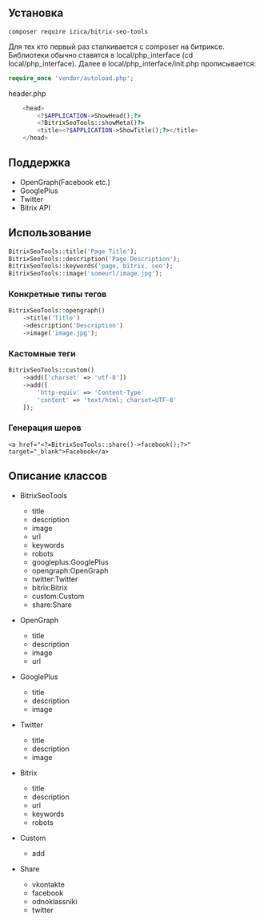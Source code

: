 ## Установка
```
composer require izica/bitrix-seo-tools
```

Для тех кто первый раз сталкивается с composer на битриксе.
Библиотеки обычно ставятся в local/php_interface (cd local/php_interface).
Далее в local/php_interface/init.php прописывается:

```php
require_once 'vendor/autoload.php';
```

header.php
```php
    <head>
        <?$APPLICATION->ShowHead();?>
        <?BitrixSeoTools::showMeta()?>
        <title><?$APPLICATION->ShowTitle();?></title>
    </head>
```
## Поддержка
* OpenGraph(Facebook etc.)
* GooglePlus
* Twitter
* Bitrix API

## Использование
```php
BitrixSeoTools::title('Page Title');
BitrixSeoTools::description('Page Description');
BitrixSeoTools::keywords('page, bitrix, seo');
BitrixSeoTools::image('someurl/image.jpg');
```

### Конкретные типы тегов

```php
BitrixSeoTools::opengraph()
    ->title('Title')
    ->description('Description')
    ->image('image.jpg');
```

### Кастомные теги
```php
BitrixSeoTools::custom()
    ->add(['charset' => 'utf-8'])
    ->add([
        'http-equiv' => 'Content-Type'
        'content' => 'text/html; charset=UTF-8'
    ]);
```

### Генерация шеров
```
<a href="<?=BitrixSeoTools::share()->facebook();?>" target="_blank">Facebook</a>
```

## Описание классов
* BitrixSeoTools
    * title
    * description
    * image
    * url
    * keywords
    * robots
    * googleplus:GooglePlus
    * opengraph:OpenGraph
    * twitter:Twitter
    * bitrix:Bitrix
    * custom:Custom
    * share:Share
    
 * OpenGraph
    * title
    * description
    * image
    * url
    
 * GooglePlus
    * title
    * description
    * image
    
 * Twitter
    * title
    * description
    * image
  
 * Bitrix
     * title
     * description
     * url
     * keywords
     * robots
    
 * Custom
    * add
   
 * Share
    * vkontakte
    * facebook
    * odnoklassniki
    * twitter
